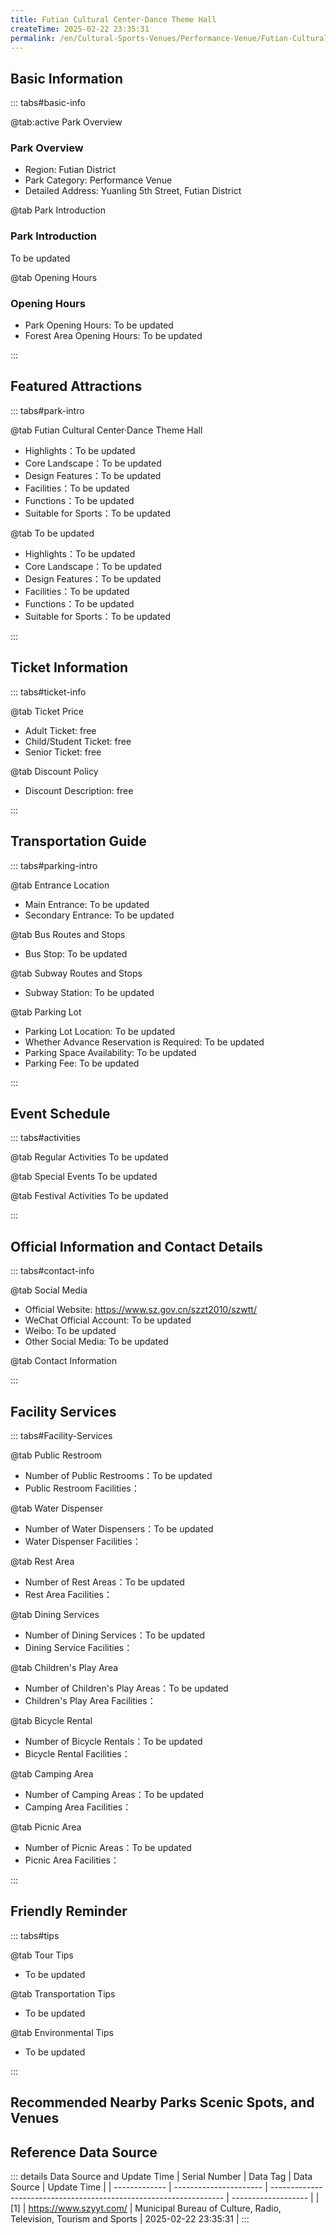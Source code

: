 ```yaml
---
title: Futian Cultural Center·Dance Theme Hall
createTime: 2025-02-22 23:35:31
permalink: /en/Cultural-Sports-Venues/Performance-Venue/Futian-Cultural-Center·Dance-Theme-Pavilion/
---
```



<script setup>
import ImageSwiper from '/.vuepress/theme/components/ImageSwiper.vue'
// 轮播图数据
const swiperItems = [
    {
                link: 'https://www.szyyt.com/vancheerfile/images/2024/12/20241206143332910.jpg',
                title: 'Futian Cultural Center·Dance Theme Hall',
                description: 'To be updated...',
                author: 'Municipal Bureau of Culture, Radio, Television, Tourism and Sports',
                date: '2025/02/23'
                },
  {
                link: 'https://www.szyyt.com/vancheerfile/images/2024/12/20241206143332910.jpg',
                title: 'Futian Cultural Center·Dance Theme Hall',
                description: 'To be updated...',
                author: 'Municipal Bureau of Culture, Radio, Television, Tourism and Sports',
                date: '2025/02/23'
                }
]
// 配置项
const swiperConfig = {
  height: 500,
  showInfo: true
}
</script>
<!-- 轮播图组件 -->
<ImageSwiper :items="swiperItems" :config="swiperConfig" />



## Basic Information

::: tabs#basic-info

@tab:active Park Overview
### Park Overview
- Region: Futian District
- Park Category: Performance Venue
- Detailed Address: Yuanling 5th Street, Futian District

@tab Park Introduction
### Park Introduction
To be updated

@tab Opening Hours
### Opening Hours
- Park Opening Hours: To be updated
- Forest Area Opening Hours: To be updated

:::

## Featured Attractions

::: tabs#park-intro

@tab Futian Cultural Center·Dance Theme Hall
<ImageCard
image="https://www.szyyt.com/vancheerfile/images/2024/12/20241206143332910.jpg"
    title="Futian Cultural Center·Dance Theme Hall"
    description="To be updated"
    date=""
    author="Municipal Bureau of Culture, Radio, Television, Tourism and Sports"
/>


- Highlights：To be updated
- Core Landscape：To be updated
- Design Features：To be updated
- Facilities：To be updated
- Functions：To be updated
- Suitable for Sports：To be updated

@tab To be updated
<ImageCard
image="https://www.szyyt.com/vancheerfile/images/2024/12/20241206143332910.jpg"
    title="Futian Cultural Center·Dance Theme Hall"
    description="To be updated"
    date=""
    author="Municipal Bureau of Culture, Radio, Television, Tourism and Sports"
/>


- Highlights：To be updated
- Core Landscape：To be updated
- Design Features：To be updated
- Facilities：To be updated
- Functions：To be updated
- Suitable for Sports：To be updated

:::

## Ticket Information

::: tabs#ticket-info

@tab Ticket Price
- Adult Ticket: free
- Child/Student Ticket: free
- Senior Ticket: free

@tab Discount Policy
- Discount Description: free

:::

## Transportation Guide

::: tabs#parking-intro

@tab Entrance Location
- Main Entrance: To be updated
- Secondary Entrance: To be updated

@tab Bus Routes and Stops
- Bus Stop: To be updated

@tab Subway Routes and Stops
- Subway Station: To be updated

@tab Parking Lot
- Parking Lot Location: To be updated
- Whether Advance Reservation is Required: To be updated
- Parking Space Availability: To be updated
- Parking Fee: To be updated

:::

## Event Schedule

::: tabs#activities

@tab Regular Activities
To be updated

@tab Special Events
To be updated

@tab Festival Activities
To be updated

:::

## Official Information and Contact Details

::: tabs#contact-info

@tab Social Media
- Official Website: https://www.sz.gov.cn/szzt2010/szwtt/
- WeChat Official Account: To be updated
- Weibo: To be updated
- Other Social Media: To be updated

@tab Contact Information

:::

## Facility Services

::: tabs#Facility-Services

@tab Public Restroom
- Number of Public Restrooms：To be updated
- Public Restroom Facilities：

@tab Water Dispenser
- Number of Water Dispensers：To be updated
- Water Dispenser Facilities：

@tab Rest Area
- Number of Rest Areas：To be updated
- Rest Area Facilities：

@tab Dining Services
- Number of Dining Services：To be updated
- Dining Service Facilities：

@tab Children's Play Area
- Number of Children's Play Areas：To be updated
- Children's Play Area Facilities：

@tab Bicycle Rental
- Number of Bicycle Rentals：To be updated
- Bicycle Rental Facilities：

@tab Camping Area
- Number of Camping Areas：To be updated
- Camping Area Facilities：

@tab Picnic Area
- Number of Picnic Areas：To be updated
- Picnic Area Facilities：

:::

## Friendly Reminder

::: tabs#tips

@tab Tour Tips
- To be updated

@tab Transportation Tips
- To be updated

@tab Environmental Tips
- To be updated

:::

## Recommended Nearby Parks Scenic Spots, and Venues

<CardGrid>
  <ImageCard
        image="https://www.sz.gov.cn/img/4/4224/4224435/11485498.png"
        title="Futian Cultural Center·Shixia Drama Theme Museum"
        description="The Futian Cultural and Sports Center Drama Theme Hall has a construction area of about 7,997 square meters. It has a 24-hour study room, exhibition hall, leisure bar, rehearsal room, sofa area, cultural volunteer station and a theater that can accommodate about 600 people. It carries out regular series of activities such as art sofa, multi-dimensional drama innovation workshop, weekend drama gathering all year round. The museum takes drama as its theme. Through cooperation with drama creation and performance units such as Meng Jinghui Futian Drama Studio and Pu Cunxin Futian Children's Drama Development Studio, the museum takes the opportunity of the first batch of 'China Children and Youth Drama Art Popularization and Promotion Center' settling in Futian to actively promote the development of original drama, local drama and youth drama. It is committed to building Futian into a drama highland by holding brand activities such as the Contemporary Drama Biennale and Futian Children's Education Drama Week."
        href="/en/Cultural-Sports-Venues/Performance-Venue/Futian-Cultural-Center·Shixia-Drama-Theme-Pavilion/"
        author="To be updated"
        date="2025/01/02"
      />
      <ImageCard
        image="https://www.sz.gov.cn/img/4/4224/4224435/11485498.png"
        title="Futian Cultural Center·Shixia Drama Theme Museum"
        description="The Futian Cultural and Sports Center Drama Theme Hall has a construction area of about 7,997 square meters. It has a 24-hour study room, exhibition hall, leisure bar, rehearsal room, sofa area, cultural volunteer station and a theater that can accommodate about 600 people. It carries out regular series of activities such as art sofa, multi-dimensional drama innovation workshop, weekend drama gathering all year round. The museum takes drama as its theme. Through cooperation with drama creation and performance units such as Meng Jinghui Futian Drama Studio and Pu Cunxin Futian Children's Drama Development Studio, the museum takes the opportunity of the first batch of 'China Children and Youth Drama Art Popularization and Promotion Center' settling in Futian to actively promote the development of original drama, local drama and youth drama. It is committed to building Futian into a drama highland by holding brand activities such as the Contemporary Drama Biennale and Futian Children's Education Drama Week."
        href="/en/Cultural-Sports-Venues/Performance-Venue/Futian-Cultural-Center·Shixia-Drama-Theme-Pavilion/"
        author="To be updated"
        date="2025/01/02"
      />
    </CardGrid>


## Reference Data Source

::: details Data Source and Update Time
| Serial Number | Data Tag               | Data Source                                                        | Update Time         |
| ------------- | ---------------------- | ------------------------------------------------------------------ | ------------------- |
| [1]           | https://www.szyyt.com/ | Municipal Bureau of Culture, Radio, Television, Tourism and Sports | 2025-02-22 23:35:31 |
:::

